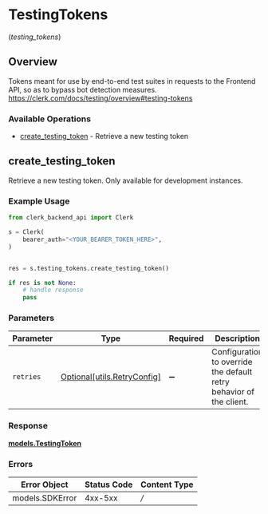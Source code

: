 # TestingTokens
(*testing_tokens*)

## Overview

Tokens meant for use by end-to-end test suites in requests to the Frontend API, so as to bypass bot detection measures.
<https://clerk.com/docs/testing/overview#testing-tokens>

### Available Operations

* [create_testing_token](#create_testing_token) - Retrieve a new testing token

## create_testing_token

Retrieve a new testing token. Only available for development instances.

### Example Usage

```python
from clerk_backend_api import Clerk

s = Clerk(
    bearer_auth="<YOUR_BEARER_TOKEN_HERE>",
)


res = s.testing_tokens.create_testing_token()

if res is not None:
    # handle response
    pass

```

### Parameters

| Parameter                                                           | Type                                                                | Required                                                            | Description                                                         |
| ------------------------------------------------------------------- | ------------------------------------------------------------------- | ------------------------------------------------------------------- | ------------------------------------------------------------------- |
| `retries`                                                           | [Optional[utils.RetryConfig]](../../models/utils/retryconfig.md)    | :heavy_minus_sign:                                                  | Configuration to override the default retry behavior of the client. |

### Response

**[models.TestingToken](../../models/testingtoken.md)**

### Errors

| Error Object    | Status Code     | Content Type    |
| --------------- | --------------- | --------------- |
| models.SDKError | 4xx-5xx         | */*             |
